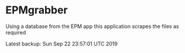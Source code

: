# EPMgrabber
Using a database from the EPM app this application scrapes the files as required


Latest backup: Sun Sep 22 23:57:01 UTC 2019
